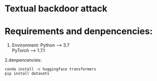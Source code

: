 # Textual backdoor attack

# Requirements and denpencencies:
1. Environment:
Python --> 3.7   <br/>
PyTorch --> 1.7.1   <br/>

2.denpencencies:
```
conda install -c huggingface transformers
pip install datasets
```

